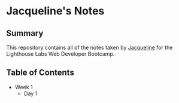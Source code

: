 # Jacqueline's Notes
## Summary
This repository contains all of the notes taken by [Jacqueline](https://github.com/JSmith604) for the Lighthouse Labs Web Developer Bootcamp.
## Table of Contents
* Week 1
  * Day 1